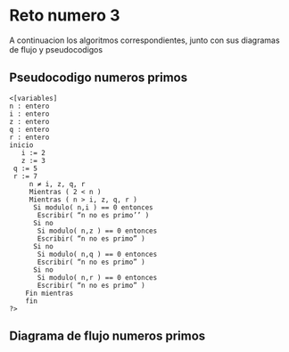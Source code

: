 Reto numero 3
=============

A continuacion los algoritmos correspondientes, junto con sus diagramas de flujo y pseudocodigos

Pseudocodigo numeros primos
-------------

    <[variables]
	n : entero
	i : entero
	z : entero
	q : entero
	r : entero
	inicio
	   i := 2
	   z := 3
     q := 5
     r := 7
		 n ≠ i, z, q, r
		 Mientras ( 2 < n )
		 Mientras ( n > i, z, q, r )
		  Si modulo( n,i ) == 0 entonces
		   Escribir( “n no es primo’’ )
		  Si no
		   Si modulo( n,z ) == 0 entonces
		   Escribir( “n no es primo” )
		  Si no
		   Si modulo( n,q ) == 0 entonces
		   Escribir( “n no es primo” )
		  Si no
		   Si modulo( n,r ) == 0 entonces
		   Escribir( “n no es primo” )
		Fin mientras
		fin
    ?>
Diagrama  de flujo numeros primos
-------------
